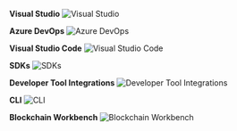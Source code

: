 ﻿**Visual Studio**
![Visual Studio](https://dinowang.github.io/azure-services-icon/Artifacts/Developer+Tools/Visual+Studio.svg)

**Azure DevOps**
![Azure DevOps](https://dinowang.github.io/azure-services-icon/Artifacts/Developer+Tools/Azure+DevOps.svg)

**Visual Studio Code**
![Visual Studio Code](https://dinowang.github.io/azure-services-icon/Artifacts/Developer+Tools/Visual+Studio+Code.svg)

**SDKs**
![SDKs](https://dinowang.github.io/azure-services-icon/Artifacts/Developer+Tools/SDKs.svg)

**Developer Tool Integrations**
![Developer Tool Integrations](https://dinowang.github.io/azure-services-icon/Artifacts/Developer+Tools/Developer+Tool+Integrations.svg)

**CLI**
![CLI](https://dinowang.github.io/azure-services-icon/Artifacts/Developer+Tools/CLI.svg)

**Blockchain Workbench**
![Blockchain Workbench](https://dinowang.github.io/azure-services-icon/Artifacts/Developer+Tools/Blockchain+Workbench.svg)



